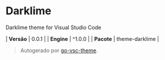 # Darklime

Darklime theme for Visual Studio Code

| **Versão** | 0.0.1 |
| **Engine** | ^1.0.0 |
| **Pacote** | theme-darklime |

> Autogerado por [go-vsc-theme](https://github.com/natalbu/go-vsc-theme).
